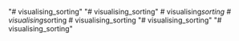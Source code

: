 "# visualising_sorting" 
"# visualising_sorting" 
#   v i s u a l i s i n g _ s o r t i n g  
 #   v i s u a l i s i n g _ s o r t i n g  
 #   v i s u a l i s i n g _ s o r t i n g  
 "# visualising_sorting" 
"# visualising_sorting" 
